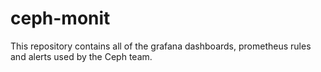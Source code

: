 # ceph-monit

This repository contains all of the grafana dashboards, prometheus rules and
alerts used by the Ceph team.
